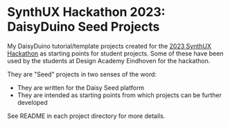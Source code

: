 # SynthUX Hackathon 2023: DaisyDuino Seed Projects

My DaisyDuino tutorial/template projects created for the
[2023 SynthUX Hackathon](https://www.synthux.academy/hackathon-2023) as
starting points for student projects. Some of these have been used by
the students at Design Academy Eindhoven for the hackathon.

They are "Seed" projects in two senses of the word:
* They are written for the Daisy Seed platform
* They are intended as starting points from which projects can be further developed

See README in each project directory for more details.
